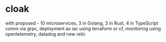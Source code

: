 # cloak
with proposed - 10 microservices, 3 in Golang, 3 in Rust, 4 in TypeScript comm via grpc, deployment as iac using terraform or cf, monitoring using opentelemetry, datadog and new relic
